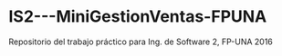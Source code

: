 # IS2---MiniGestionVentas-FPUNA
Repositorio del trabajo práctico para Ing. de Software 2, FP-UNA 2016
